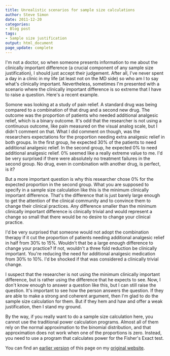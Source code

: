 ```yaml
---
title: Unrealistic scenarios for sample size calculations
author: Steve Simon
date: 2011-12-20
categories:
- Blog post
tags:
- Sample size justification
output: html_document
page_update: complete
---
```


I'm not a doctor, so when someone presents information to me about the clinically important difference (a crucial component of any sample size justification), I should just accept their judgement. After all, I've never spent a day in a clinic in my life (at least not on the MD side) so who am I to say what's clinically important. Nevertheless, sometimes I'm presented with a scenario where the clinically important difference is so extreme that I have to raise a question. Here's a recent example.

<!---More--->

Somone was looking at a study of pain relief. A standard drug was being compared to a combination of that drug and a second new drug. The outcome was the proportion of patients who needed additional analgesic relief, which is a binary outcome. It's odd that the researcher is not using a continuous outcome, like pain measured on the visual analog scale, but I didn't comment on that. What I did comment on though, was the researchers expectations for the proportion needing extra analgesic relief in both groups. In the first group, he expected 30% of the patients to need additional analgesic relief. In the second group, he expected 0% to need additional analgesic relief. 0% seemed like a really extreme value to me. I'd be very surprised if there were absolutely no treatment failures in the second group. No drug, even in combination with another drug, is perfect, is it?

But a more important question is why this researcher chose 0% for the expected proportion in the second group. What you are supposed to specify in a sample size calculation like this is the minimum clinically important difference. That's the difference that is just barely large enough to get the attention of the clinical community and to convince them to change their clinical practices. Any difference smaller than the minimum clinically important difference is clinically trivial and would represent a change so small that there would be no desire to change your clinical practice.

I'd be very surprised that someone would not adopt the combination therapy if it cut the proportion of patients needing additional analgesic relief in half from 30% to 15%. Wouldn't that be a large enough difference to change your practice? If not, wouldn't a three fold reduction be clinically important. You're reducing the need for additional analgesic medication from 30% to 10%. I'd be shocked if that was considered a clinically trivial change.

I suspect that the researcher is not using the minimum clinically important difference, but is rather using the difference that he expects to see. Now, I don't know enough to answer a question like this, but I can still raise the question. It's important to see how the person answers the question. If they are able to make a strong and coherent argument, then I'm glad to do the sample size calculation for them. But if they hem and haw and offer a weak justification, then I stand my ground.

By the way, if you really want to do a sample size calculation here, you cannot use the traditional power calculation programs. Almost all of them rely on the normal approximation to the binomial distribution, and that approximation does not work when one of the proportions is zero. Instead, you need to use a program that calculates power for the Fisher's Exact test.

You can find an [earlier version][sim1] of this page on my [original website][sim2].

[sim1]: http://www.pmean.com/11/unrealistic.html
[sim2]: http://www.pmean.com/original_site.html 
